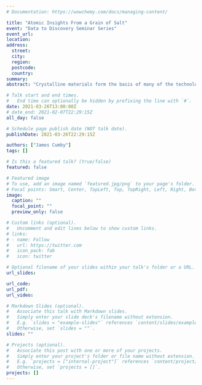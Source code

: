 ```yaml
---
# Documentation: https://wowchemy.com/docs/managing-content/

title: "Atomic Insights From a Grain of Salt"
event: "Data to Discovery Seminar Series"
event_url:
location:
address:
  street:
  city:
  region:
  postcode:
  country:
summary: 
abstract: "Crystalline materials form the basis of many of the technologies we rely on, ranging from the silicon transistors powering our computers to the sugar powering us. The principal tool for determining the arrangement of atoms in a material (X-ray diffraction) was discovered just over a century ago, and in that time chemists have built up vast databases of materials which continue to grow exponentially. In this talk, I will discuss the information that is contained within diffraction data, its impact in understanding the physical properties of materials, and how it is impacting the way chemists make new materials. In relation to my own research, I will highlight how atomic structure data can be used to discover new materials, and some of the challenges in harnessing these data."

# Talk start and end times.
#   End time can optionally be hidden by prefixing the line with `#`.
date: 2021-03-26T13:00:00Z
# date_end: 2021-02-07T22:29:15Z
all_day: false

# Schedule page publish date (NOT talk date).
publishDate: 2021-03-26T22:29:15Z

authors: ["James Cumby"]
tags: []

# Is this a featured talk? (true/false)
featured: false

# Featured image
# To use, add an image named `featured.jpg/png` to your page's folder. 
# Focal points: Smart, Center, TopLeft, Top, TopRight, Left, Right, BottomLeft, Bottom, BottomRight.
image:
  caption: ""
  focal_point: ""
  preview_only: false

# Custom links (optional).
#   Uncomment and edit lines below to show custom links.
# links:
# - name: Follow
#   url: https://twitter.com
#   icon_pack: fab
#   icon: twitter

# Optional filename of your slides within your talk's folder or a URL.
url_slides:

url_code:
url_pdf: 
url_video:

# Markdown Slides (optional).
#   Associate this talk with Markdown slides.
#   Simply enter your slide deck's filename without extension.
#   E.g. `slides = "example-slides"` references `content/slides/example-slides.md`.
#   Otherwise, set `slides = ""`.
slides: ""

# Projects (optional).
#   Associate this post with one or more of your projects.
#   Simply enter your project's folder or file name without extension.
#   E.g. `projects = ["internal-project"]` references `content/project/deep-learning/index.md`.
#   Otherwise, set `projects = []`.
projects: []
---
```

